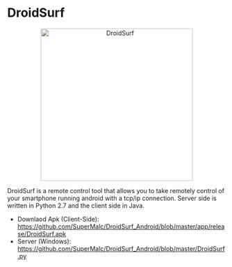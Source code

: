 # DroidSurf
<p align="center">
  <img src="https://github.com/SuperMalc/DroidSurf_Android/blob/master/app/src/main/res/mipmap-xxxhdpi/ic_launcher_foreground.png" width="350" title="DroidSurf">
</p>

DroidSurf is a remote control tool that allows you to take remotely control of your smartphone running android with a tcp/ip connection. Server side is written in Python 2.7 and the client side in Java.
* Downlaod Apk (Client-Side): https://github.com/SuperMalc/DroidSurf_Android/blob/master/app/release/DroidSurf.apk
* Server (Windows): https://github.com/SuperMalc/DroidSurf_Android/blob/master/DroidSurf.py
